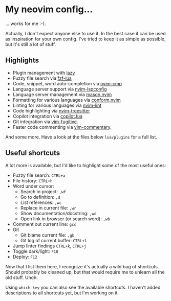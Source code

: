 # My neovim config...

... works for me :-).

Actually, I don't expect anyone else to use it. In the best case it can be used as inspiration for
your own config. I've tried to keep it as simple as possible, but it's still a lot of stuff.

## Highlights

* Plugin management with [lazy](https://github.com/folke/lazy.nvim)
* Fuzzy file search via [fzf-lua](https://github.com/ibhagwan/fzf-lua)
* Code, snippet, word auto-completion via [nvim-cmp](https://github.com/hrsh7th/nvim-cmp)
* Language server support via [nvim-lspconfig](https://github.com/neovim/nvim-lspconfig)
* Language server management via [mason.nvim](https://github.com/williamboman/mason.nvim)
* Formatting for various languages via [conform.nvim](https://github.com/stevearc/conform.nvim)
* Linting for various languages via [nvim-lint](https://github.com/mfussenegger/nvim-lint)
* Code highlighting via [nvim-treesitter](https://github.com/jdhao/nvim-config)
* Copilot integration via [copilot.lua](https://github.com/zbirenbaum/copilot.lua)
* Git integration via [vim-fugitive](https://github.com/tpope/vim-fugitive).
* Faster code commenting via [vim-commentary](https://github.com/tpope/vim-commentary).

And some more. Have a look at the files below `lua/plugins` for a full list.

## Useful shortcuts

A lot more is available, but I'd like to highlight some of the most useful ones:

* Fuzzy file search: `CTRL+a`
* File history: `CTRL+h`
* Word under cursor:
  * Search in project: `,wf`
  * Go to definition: `,d`
  * List references: `,wc`
  * Replace in current file: `,wr`
  * Show documentation/docstring: `,wd`
  * Open link in browser (or search word): `,wb`
* Comment out current line: `gcc`
* Git
  * Git blame current file: `,gb`
  * Git log of current buffer: `CTRL+l`
* Jump linter findings `CTRL+k`, `CTRL+j`
* Toggle dark/light: `F10`
* Deploy: `F12`

Now that I list them here, I recognize it's actually a wild bag of shortcuts. Should probably be
cleaned up, but that would require me to unlearn all the old stuff. Uhoh.

Using `which-key` you can also see the available shortcuts. I haven't added descriptions to all
shortcuts yet, but I'm working on it.
